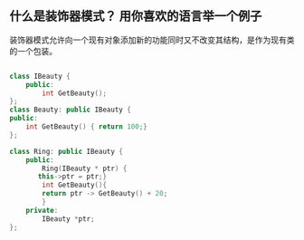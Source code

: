 ## 什么是装饰器模式？ 用你喜欢的语言举一个例子

装饰器模式允许向一个现有对象添加新的功能同时又不改变其结构，是作为现有类的一个包装。

```cpp

class IBeauty {
    public:
        int GetBeauty();
};
class Beauty: public IBeauty {
public:
    int GetBeauty() { return 100;}
};

class Ring: public IBeauty {
    public:
        Ring(IBeauty * ptr) {
       this->ptr = ptr;}
        int GetBeauty(){
        return ptr -> GetBeauty() + 20;
        }
    private:
        IBeauty *ptr;
};
```
